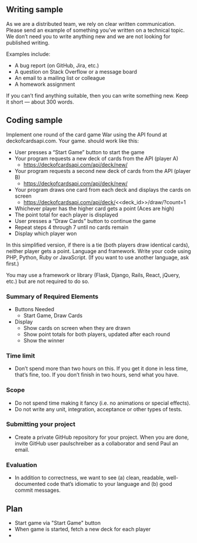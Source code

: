 ## Writing sample
As we are a distributed team, we rely on clear written communication. Please send an example of something you’ve written on a technical topic. We don’t need you to write anything new and we are not looking for published writing.

Examples include:
  - A bug report (on GitHub, Jira, etc.)
  - A question on Stack Overflow or a message board
  - An email to a mailing list or colleague
  - A homework assignment

If you can’t find anything suitable, then you can write something new. Keep it short — about 300 words.

## Coding sample

Implement one round of the card game War using the API found at deckofcardsapi.com. Your game. should work like this:

  - User presses a “Start Game” button to start the game
  - Your program requests a new deck of cards from the API (player A)
    - https://deckofcardsapi.com/api/deck/new/
  - Your program requests a second new deck of cards from the API (player B)
    - https://deckofcardsapi.com/api/deck/new/
  - Your program draws one card from each deck and displays the cards on screen
    - https://deckofcardsapi.com/api/deck/<<deck_id>>/draw/?count=1
  - Whichever player has the higher card gets a point (Aces are high)
  - The point total for each player is displayed
  - User presses a “Draw Cards” button to continue the game
  - Repeat steps 4 through 7 until no cards remain
  - Display which player won

In this simplified version, if there is a tie (both players draw identical cards), neither player gets a point. Language and framework. Write your code using PHP, Python, Ruby or JavaScript. (If you want to use another language, ask first.)

You may use a framework or library (Flask, Django, Rails, React, jQuery, etc.) but are not required to do so.


### Summary of Required Elements
  - Buttons Needed
    - Start Game, Draw Cards
  - Display
    - Show cards on screen when they are drawn
    - Show point totals for both players, updated after each round
    - Show the winner 


### Time limit

- Don’t spend more than two hours on this. If you get it done in less time, that’s fine, too. If you don’t finish in two hours, send what you have. 


### Scope

  - Do not spend time making it fancy (i.e. no animations or special effects). 
  - Do not write any unit, integration, acceptance or other types of tests.


### Submitting your project

- Create a private GitHub repository for your project. When you are done, invite GitHub user paulschreiber as a collaborator and send Paul an email.


### Evaluation

- In addition to correctness, we want to see (a) clean, readable, well-documented code that’s idiomatic to your language and (b) good commit messages.


## Plan

- Start game via "Start Game" button
- When game is started, fetch a new deck for each player
- 